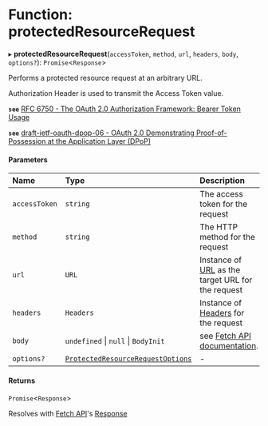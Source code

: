 # Function: protectedResourceRequest

▸ **protectedResourceRequest**(`accessToken`, `method`, `url`, `headers`, `body`, `options?`): `Promise`<`Response`\>

Performs a protected resource request at an arbitrary URL.

Authorization Header is used to transmit the Access Token
value.

**`see`** [RFC 6750 - The OAuth 2.0 Authorization Framework: Bearer Token Usage](https://www.rfc-editor.org/rfc/rfc6750.html#section-2.1)

**`see`** [draft-ietf-oauth-dpop-06 - OAuth 2.0 Demonstrating Proof-of-Possession at the Application Layer (DPoP)](https://www.ietf.org/archive/id/draft-ietf-oauth-dpop-06.html#name-protected-resource-access)

#### Parameters

| Name | Type | Description |
| :------ | :------ | :------ |
| `accessToken` | `string` | The access token for the request |
| `method` | `string` | The HTTP method for the request |
| `url` | `URL` | Instance of [URL](https://developer.mozilla.org/en-US/docs/Web/API/URL) as the target URL for the request |
| `headers` | `Headers` | Instance of [Headers](https://developer.mozilla.org/en-US/docs/Web/API/Headers) for the request |
| `body` | `undefined` \| ``null`` \| `BodyInit` | see [Fetch API documentation](https://developer.mozilla.org/en-US/docs/Web/API/fetch#body). |
| `options?` | [`ProtectedResourceRequestOptions`](../interfaces/ProtectedResourceRequestOptions.md) | - |

#### Returns

`Promise`<`Response`\>

Resolves with
[Fetch API](https://developer.mozilla.org/en-US/docs/Web/API/Fetch_API)'s
[Response](https://developer.mozilla.org/en-US/docs/Web/API/Response)
